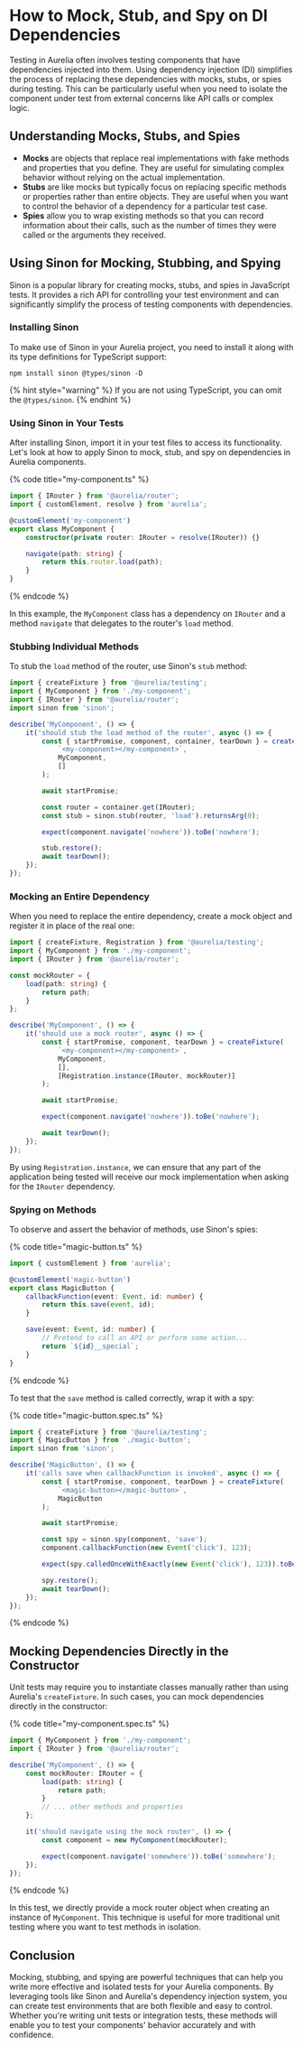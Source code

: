 # How to Mock, Stub, and Spy on DI Dependencies

Testing in Aurelia often involves testing components that have dependencies injected into them. Using dependency injection (DI) simplifies the process of replacing these dependencies with mocks, stubs, or spies during testing. This can be particularly useful when you need to isolate the component under test from external concerns like API calls or complex logic.

## Understanding Mocks, Stubs, and Spies

- **Mocks** are objects that replace real implementations with fake methods and properties that you define. They are useful for simulating complex behavior without relying on the actual implementation.
- **Stubs** are like mocks but typically focus on replacing specific methods or properties rather than entire objects. They are useful when you want to control the behavior of a dependency for a particular test case.
- **Spies** allow you to wrap existing methods so that you can record information about their calls, such as the number of times they were called or the arguments they received.

## Using Sinon for Mocking, Stubbing, and Spying

Sinon is a popular library for creating mocks, stubs, and spies in JavaScript tests. It provides a rich API for controlling your test environment and can significantly simplify the process of testing components with dependencies.

### Installing Sinon

To make use of Sinon in your Aurelia project, you need to install it along with its type definitions for TypeScript support:

```shell
npm install sinon @types/sinon -D
```

{% hint style="warning" %}
If you are not using TypeScript, you can omit the `@types/sinon`.
{% endhint %}

### Using Sinon in Your Tests

After installing Sinon, import it in your test files to access its functionality. Let's look at how to apply Sinon to mock, stub, and spy on dependencies in Aurelia components.

{% code title="my-component.ts" %}
```typescript
import { IRouter } from '@aurelia/router';
import { customElement, resolve } from 'aurelia';

@customElement('my-component')
export class MyComponent {
    constructor(private router: IRouter = resolve(IRouter)) {}

    navigate(path: string) {
        return this.router.load(path);
    }
}
```
{% endcode %}

In this example, the `MyComponent` class has a dependency on `IRouter` and a method `navigate` that delegates to the router's `load` method.

### Stubbing Individual Methods

To stub the `load` method of the router, use Sinon's `stub` method:

```typescript
import { createFixture } from '@aurelia/testing';
import { MyComponent } from './my-component';
import { IRouter } from '@aurelia/router';
import sinon from 'sinon';

describe('MyComponent', () => {
    it('should stub the load method of the router', async () => {
        const { startPromise, component, container, tearDown } = createFixture(
            `<my-component></my-component>`,
            MyComponent,
            []
        );

        await startPromise;

        const router = container.get(IRouter);
        const stub = sinon.stub(router, 'load').returnsArg(0);

        expect(component.navigate('nowhere')).toBe('nowhere');

        stub.restore();
        await tearDown();
    });
});
```

### Mocking an Entire Dependency

When you need to replace the entire dependency, create a mock object and register it in place of the real one:

```typescript
import { createFixture, Registration } from '@aurelia/testing';
import { MyComponent } from './my-component';
import { IRouter } from '@aurelia/router';

const mockRouter = {
    load(path: string) {
        return path;
    }
};

describe('MyComponent', () => {
    it('should use a mock router', async () => {
        const { startPromise, component, tearDown } = createFixture(
            `<my-component></my-component>`,
            MyComponent,
            [],
            [Registration.instance(IRouter, mockRouter)]
        );

        await startPromise;

        expect(component.navigate('nowhere')).toBe('nowhere');

        await tearDown();
    });
});
```

By using `Registration.instance`, we can ensure that any part of the application being tested will receive our mock implementation when asking for the `IRouter` dependency.

### Spying on Methods

To observe and assert the behavior of methods, use Sinon's spies:

{% code title="magic-button.ts" %}
```typescript
import { customElement } from 'aurelia';

@customElement('magic-button')
export class MagicButton {
    callbackFunction(event: Event, id: number) {
        return this.save(event, id);
    }

    save(event: Event, id: number) {
        // Pretend to call an API or perform some action...
        return `${id}__special`;
    }
}
```
{% endcode %}

To test that the `save` method is called correctly, wrap it with a spy:

{% code title="magic-button.spec.ts" %}
```typescript
import { createFixture } from '@aurelia/testing';
import { MagicButton } from './magic-button';
import sinon from 'sinon';

describe('MagicButton', () => {
    it('calls save when callbackFunction is invoked', async () => {
        const { startPromise, component, tearDown } = createFixture(
            `<magic-button></magic-button>`,
            MagicButton
        );

        await startPromise;

        const spy = sinon.spy(component, 'save');
        component.callbackFunction(new Event('click'), 123);

        expect(spy.calledOnceWithExactly(new Event('click'), 123)).toBeTruthy();

        spy.restore();
        await tearDown();
    });
});
```
{% endcode %}

## Mocking Dependencies Directly in the Constructor

Unit tests may require you to instantiate classes manually rather than using Aurelia's `createFixture`. In such cases, you can mock dependencies directly in the constructor:

{% code title="my-component.spec.ts" %}
```typescript
import { MyComponent } from './my-component';
import { IRouter } from '@aurelia/router';

describe('MyComponent', () => {
    const mockRouter: IRouter = {
        load(path: string) {
            return path;
        }
        // ... other methods and properties
    };

    it('should navigate using the mock router', () => {
        const component = new MyComponent(mockRouter);

        expect(component.navigate('somewhere')).toBe('somewhere');
    });
});
```
{% endcode %}

In this test, we directly provide a mock router object when creating an instance of `MyComponent`. This technique is useful for more traditional unit testing where you want to test methods in isolation.

## Conclusion

Mocking, stubbing, and spying are powerful techniques that can help you write more effective and isolated tests for your Aurelia components. By leveraging tools like Sinon and Aurelia's dependency injection system, you can create test environments that are both flexible and easy to control. Whether you're writing unit tests or integration tests, these methods will enable you to test your components' behavior accurately and with confidence.
